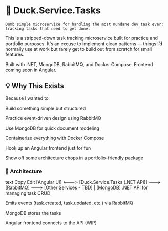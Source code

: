 # 🦆 Duck.Service.Tasks

`Dumb simple microservice for handling the most mundane dev task ever: tracking tasks that need to get done.`

This is a stripped-down task tracking microservice built for practice and portfolio purposes. It's an excuse to implement clean patterns — things I’d normally use at work but rarely get to build out from scratch for small features.

Built with .NET, MongoDB, RabbitMQ, and Docker Compose. Frontend coming soon in Angular.

## 💡 Why This Exists
Because I wanted to:

Build something simple but structured

Practice event-driven design using RabbitMQ

Use MongoDB for quick document modeling

Containerize everything with Docker Compose

Hook up an Angular frontend just for fun

Show off some architecture chops in a portfolio-friendly package

### 🧱 Architecture
text
Copy
Edit
[Angular UI] <---> [Duck.Service.Tasks (.NET API)] ---> [RabbitMQ] ---> [Other Services - TBD]
                                  |
                              [MongoDB]
.NET API for managing task CRUD

Emits events (task.created, task.updated, etc.) via RabbitMQ

MongoDB stores the tasks

Angular frontend connects to the API (WIP)

